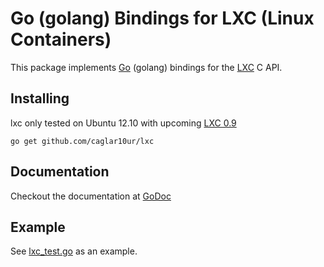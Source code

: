 # Go (golang) Bindings for LXC (Linux Containers)

This package implements [Go](http://golang.org) (golang) bindings for the [LXC](http://lxc.sourceforge.net/) C API.

## Installing

lxc only tested on Ubuntu 12.10 with upcoming [LXC 0.9](https://github.com/lxc/lxc/)

    go get github.com/caglar10ur/lxc

## Documentation

Checkout the documentation at [GoDoc](http://godoc.org/github.com/caglar10ur/lxc)

## Example

See [lxc_test.go](https://github.com/caglar10ur/lxc/blob/master/lxc_test.go) as an example.
